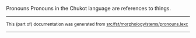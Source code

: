 Pronouns
Pronouns in the Chukot language are references to things.

* * *

<small>This (part of) documentation was generated from [src/fst/morphology/stems/pronouns.lexc](https://github.com/giellalt/lang-ckt/blob/main/src/fst/morphology/stems/pronouns.lexc)</small>

---

